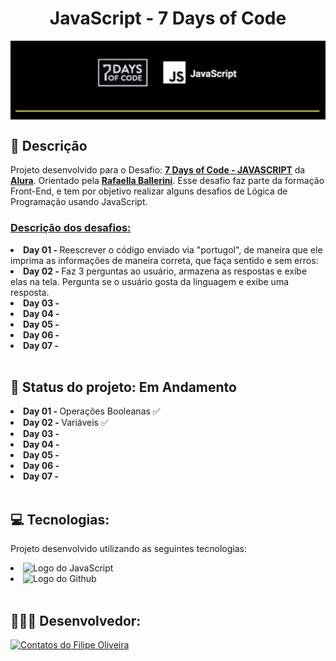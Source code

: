 <h1 align="center">JavaScript - 7 Days of Code</h1>

<a target="_blank" href="https://7daysofcode.io/matricula/logica-programacao"></a>
<img align="center" src="./assets/7DaysOfCode-JS.png" alt="Logo da 7 Days of Code">

</hr>
</hr>

## 📝 Descrição

   Projeto desenvolvido para o Desafio: <a href="https://7daysofcode.io/matricula/logica-programacao"><b>7 Days of Code - JAVASCRIPT</a></b> da <a href="https://www.alura.com.br"><b>Alura</b></a>. Orientado pela <a href="https://www.linkedin.com/in/rafaellaballerini/"><b>Rafaella Ballerini</b></a>. Esse desafio faz parte da formação Front-End, e tem por objetivo realizar alguns desafios de Lógica de Programação usando JavaScript.

  <h3><u>Descrição dos desafios:</u></h3>
  
  <li> <b>Day 01 - </b> Reescrever o código enviado via "portugol", de maneira que ele imprima as informações de maneira correta, que faça sentido e sem erros:
  <li> <b>Day 02 - </b> Faz 3 perguntas ao usuário, armazena as respostas e exibe elas na tela. Pergunta se o usuário gosta da linguagem e exibe uma resposta.
  <li> <b>Day 03 - </b>
  <li> <b>Day 04 - </b>
  <li> <b>Day 05 - </b>
  <li> <b>Day 06 - </b>
  <li> <b>Day 07 - </b>
<br>
   

<br>

## 📌 Status do projeto: Em Andamento

<li> <b>Day 01 - </b> Operações Booleanas ✅
<li> <b>Day 02 - </b> Variáveis ✅
<li> <b>Day 03 - </b>
<li> <b>Day 04 - </b>
<li> <b>Day 05 - </b>
<li> <b>Day 06 - </b>
<li> <b>Day 07 - </b>
<br>
<br>


## 💻 Tecnologias:

Projeto desenvolvido utilizando as seguintes tecnologias:

<li> <img src="https://img.shields.io/badge/JAVASCRIPT-E34F26?style=for-the-badge&logo=JavaScript&logoColor=white" alt="Logo do JavaScript">
<li> <img src="https://img.shields.io/badge/GitHub-100000?style=for-the-badge&logo=github&logoColor=white" alt="Logo do Github">
<br>
<br>
      
</div>

## 👨🏻‍💻 Desenvolvedor: 
<a target="_blank" href="https://www.linkedin.com/in/filipeoliveiradasilva/">
<img src="https://github.com/filipe-oliveiradev/aluraplus/assets/157177590/2f71879e-d9b9-4cb2-b89d-81586805a738" alt="Contatos do Filipe Oliveira"></a>
